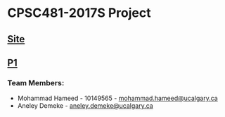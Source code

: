 # CPSC481-2017S Project 

## [Site](https://cozyburrito.github.io/CPSC481-Project)
## [P1](https://cozyburrito.github.io/CPSC481-Project/p1)

### Team Members:
* Mohammad Hameed - 10149565 - mohammad.hameed@ucalgary.ca
* Aneley Demeke - aneley.demeke@ucalgary.ca



